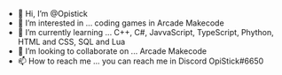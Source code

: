 - 👋 Hi, I’m @Opistick
- 👀 I’m interested in ... coding games  in Arcade Makecode
- 🌱 I’m currently learning ... C++, C#, JavvaScript, TypeScript, Phython, HTML and CSS, SQL and Lua
- 💞️ I’m looking to collaborate on ... Arcade Makecode
- 📫 How to reach me ... you can reach me in Discord OpiStick#6650

<!---
Opistick/Opistick is a ✨ special ✨ repository because its `README.md` (this file) appears on your GitHub profile.
You can click the Preview link to take a look at your changes.
--->
